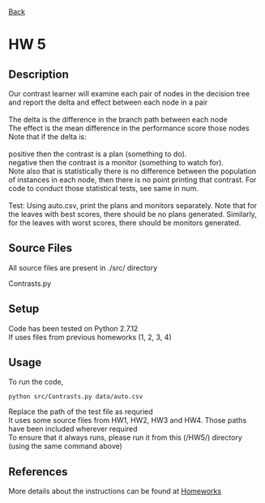 [Back](../)
# HW 5

## Description

Our contrast learner will examine each pair of nodes in the decision tree and report the delta and effect between each node in a pair <br />
<br />
The delta is the difference in the branch path between each node<br />
The effect is the mean difference in the performance score those nodes<br />
Note that if the delta is:<br />
<br />
positive then the contrast is a plan (something to do).<br />
negative then the contrast is a monitor (something to watch for).<br />
Note also that is statistically there is no difference between the population of instances in each node, then there is no point printing that contrast. For code to conduct those statistical tests, see same in num.<br />
<br />
Test: Using auto.csv, print the plans and monitors separately. Note that for the leaves with best scores, there should be no plans generated. Similarly, for the leaves with worst scores, there should be monitors generated.<br />

## Source Files
All source files are present in ./src/ directory <br />

Contrasts.py<br />

## Setup
Code has been tested on Python 2.7.12 <br />
If uses files from previous homeworks (1, 2, 3, 4)

## Usage
To run the code,

`python src/Contrasts.py data/auto.csv`

Replace the path of the test file as requried <br />
It uses some source files from HW1, HW2, HW3 and HW4. Those paths have been included wherever required<br />
To ensure that it always runs, please run it from this (/HW5/) directory (using the same command above)<br />

## References

More details about the instructions can be found at [Homeworks](https://txt.github.io/fss17/homeworks)
